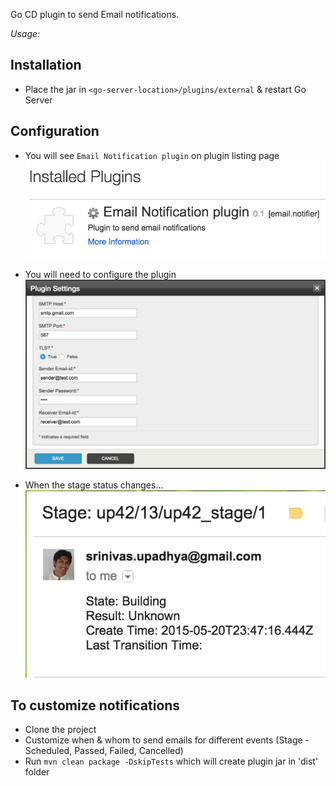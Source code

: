 Go CD plugin to send Email notifications.

*Usage:*

## Installation

* Place the jar in `<go-server-location>/plugins/external` & restart Go Server

## Configuration

- You will see `Email Notification plugin` on plugin listing page
![Plugins listing page][1]

- You will need to configure the plugin
![Configure plugin pop-up][2]

- When the stage status changes...
![Successful Notification][3]

## To customize notifications

* Clone the project
* Customize when & whom to send emails for different events (Stage - Scheduled, Passed, Failed, Cancelled)
* Run `mvn clean package -DskipTests` which will create plugin jar in 'dist' folder

[1]: images/list-plugin.png  "List Plugin"
[2]: images/configure-plugin.png  "Configure Plugin"
[3]: images/successful-notification.png  "Successful Notification"
